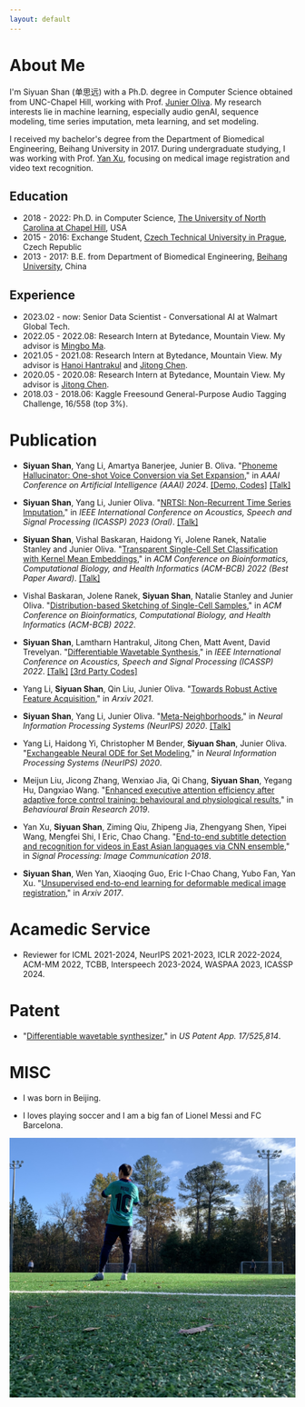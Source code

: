 ```yaml
---
layout: default
---
```


# About Me

I'm Siyuan Shan (单思远) with a Ph.D. degree in Computer Science obtained from UNC-Chapel Hill, working with Prof. [Junier Oliva](https://cs.unc.edu/people/junier-oliva/). My research interests lie in machine learning, especially audio genAI, sequence modeling, time series imputation, meta learning, and set modeling.  

I received my bachelor's degree from the Department of Biomedical Engineering, Beihang University in 2017. During undergraduate studying, I was working with Prof. [Yan Xu](https://scholar.google.com/citations?user=D01Xtx4AAAAJ&hl=en), focusing on medical image registration and video text recognition.

## Education

* 2018 - 2022: Ph.D. in Computer Science, [The University of North Carolina at Chapel Hill](https://www.unc.edu/), USA
* 2015 - 2016: Exchange Student, [Czech Technical University in Prague](https://www.cvut.cz/en), Czech Republic
* 2013 - 2017: B.E. from Department of Biomedical Engineering, [Beihang University](https://ev.buaa.edu.cn/), China

## Experience
* 2023.02 - now: Senior Data Scientist - Conversational AI at Walmart Global Tech.
* 2022.05 - 2022.08: Research Intern at Bytedance, Mountain View. My advisor is [Mingbo Ma](http://mingboma.com/). 
* 2021.05 - 2021.08: Research Intern at Bytedance, Mountain View. My advisor is [Hanoi Hantrakul⁣](https://www.linkedin.com/in/lamtharn-hanoi-hantrakul-0a8946b4/) and [Jitong Chen](http://jitongchen.com/). 
* 2020.05 - 2020.08: Research Intern at Bytedance, Mountain View. My advisor is [Jitong Chen](http://jitongchen.com/).
* 2018.03 - 2018.06: Kaggle Freesound General-Purpose Audio Tagging Challenge, 16/558 (top 3%).

# Publication

* **Siyuan Shan**, Yang Li, Amartya Banerjee, Junier B. Oliva. "[Phoneme Hallucinator: One-shot Voice Conversion via Set Expansion](https://arxiv.org/pdf/2308.06382.pdf)," in _AAAI Conference on Artificial Intelligence (AAAI) 2024_. [[Demo, Codes]](https://phonemehallucinator.github.io/) [[Talk]](https://www.youtube.com/watch?v=nWK3tRGdn4k)

* **Siyuan Shan**, Yang Li, Junier Oliva. "[NRTSI: Non-Recurrent Time Series Imputation](https://arxiv.org/pdf/2102.03340.pdf)," in _IEEE International Conference on Acoustics, Speech and Signal Processing (ICASSP) 2023 (Oral)_. [[Talk]](https://youtu.be/yQYF9MZ8Ots)

* **Siyuan Shan**, Vishal Baskaran, Haidong Yi, Jolene Ranek, Natalie Stanley and Junier Oliva. "[Transparent Single-Cell Set Classification with Kernel Mean Embeddings](https://arxiv.org/pdf/2201.07322.pdf)," in _ACM Conference on Bioinformatics, Computational Biology, and Health Informatics (ACM-BCB) 2022 (Best Paper Award)_. [[Talk]](https://www.youtube.com/watch?v=fiQnFgyx0mk)

*  Vishal Baskaran, Jolene Ranek, **Siyuan Shan**, Natalie Stanley and Junier Oliva. "[Distribution-based Sketching of Single-Cell Samples](https://arxiv.org/pdf/2207.00584.pdf)," in _ACM Conference on Bioinformatics, Computational Biology, and Health Informatics (ACM-BCB) 2022_.

* **Siyuan Shan**, Lamtharn Hantrakul, Jitong Chen, Matt Avent, David Trevelyan. "[Differentiable Wavetable Synthesis](https://arxiv.org/pdf/2111.10003.pdf)," in _IEEE International Conference on Acoustics, Speech and Signal Processing (ICASSP) 2022_. [[Talk]](https://www.youtube.com/watch?v=mkHijEUR0wU) [[3rd Party Codes]](https://github.com/gudgud96/diff-wave-synth)

* Yang Li, **Siyuan Shan**, Qin Liu, Junier Oliva. "[Towards Robust Active Feature Acquisition](https://arxiv.org/pdf/2107.04163.pdf)," in _Arxiv 2021_.

* **Siyuan Shan**, Yang Li, Junier Oliva. "[Meta-Neighborhoods](https://papers.nips.cc/paper/2020/file/35464c848f410e55a13bb9d78e7fddd0-Paper.pdf)," in _Neural Information Processing Systems (NeurIPS) 2020_. [[Talk]](https://slideslive.com/38936025/metaneighborhoods)

* Yang Li, Haidong Yi, Christopher M Bender, **Siyuan Shan**, Junier Oliva. "[Exchangeable Neural ODE for Set Modeling](https://proceedings.neurips.cc/paper/2020/file/4db73860ecb5533b5a6c710341d5bbec-Paper.pdf)," in _Neural Information Processing Systems (NeurIPS) 2020_.

* Meijun Liu, Jicong Zhang, Wenxiao Jia, Qi Chang, **Siyuan Shan**, Yegang Hu, Dangxiao Wang. "[Enhanced executive attention efficiency after adaptive force control training: behavioural and physiological results](https://www.sciencedirect.com/science/article/pii/S0166432818312464)," in _Behavioural Brain Research 2019_.

* Yan Xu, **Siyuan Shan**, Ziming Qiu, Zhipeng Jia, Zhengyang Shen, Yipei Wang, Mengfei Shi, I Eric, Chao Chang. "[End-to-end subtitle detection and recognition for videos in East Asian languages via CNN ensemble](https://www.sciencedirect.com/science/article/abs/pii/S092359651730173X)," in _Signal Processing: Image Communication 2018_.

* **Siyuan Shan**, Wen Yan, Xiaoqing Guo, Eric I-Chao Chang, Yubo Fan, Yan Xu. "[Unsupervised end-to-end learning for deformable medical image registration](https://arxiv.org/pdf/1711.08608.pdf)," in _Arxiv 2017_.

# Acamedic Service
* Reviewer for ICML 2021-2024, NeurIPS 2021-2023, ICLR 2022-2024, ACM-MM 2022, TCBB, Interspeech 2023-2024, WASPAA 2023, ICASSP 2024.

# Patent
* "[Differentiable wavetable synthesizer](https://patents.google.com/patent/US20230154451A1/en)," in _US Patent App. 17/525,814_.

# MISC

* I was born in Beijing.

* I loves playing soccer and I am a big fan of Lionel Messi and FC Barcelona.
<img src="/assets/img/soccer.jpg"/>

